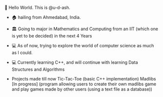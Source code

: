 
👋 Hello World. This is @u-d-ash.
 * 🏠 hailing from Ahmedabad, India.
 * 🏛️ Going to major in Mathematics and Computing from an IIT (which one is yet to be decided) in the next 4 Years
 * 💻 As of now, trying to explore the world of computer science as much as I could.
 * 💻 Currently learning C++, and will continue with learning Data Structures and Algorithms
 
 * Projects made till now
 Tic-Tac-Toe (basic C++ implementation)
 Madlibs [In progress] (program allowing users to create their own madlibs game and play games made by other users (using a text file as a database))
 
 
